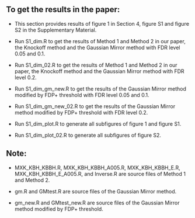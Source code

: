 
## To get the results in the paper:

* This section provides results of figure 1 in Section 4, figure S1 and figure S2 in the Supplementary Material.

* Run S1_dim.R to get the results of Method 1 and Method 2 in our paper, the Knockoff method and the Gaussian Mirror method with FDR level 0.05 and 0.1.

* Run S1_dim_02.R to get the results of Method 1 and Method 2 in our paper, the Knockoff method and the Gaussian Mirror method with FDR level 0.2.

* Run S1_dim_gm_new.R to get the results of the Gaussian Mirror method modified by FDP+ threshold with FDR level 0.05 and 0.1.

* Run S1_dim_gm_new_02.R to get the results of the Gaussian Mirror method modified by FDP+ threshold with FDR level 0.2.

* Run S1_dim_plot.R to generate all subfigures of figure 1 and figure S1.

* Run S1_dim_plot_02.R to generate all subfigures of figure S2.

## Note:

* MXK_KBH_KBBH.R, MXK_KBH_KBBH_A005.R, MXK_KBH_KBBH_E.R, MXK_KBH_KBBH_E_A005.R, and Inverse.R are source files of Method 1 and Method 2.

* gm.R and GMtest.R are source files of the Gaussian Mirror method.

* gm_new.R and GMtest_new.R are source files of the Gaussian Mirror method modified by FDP+ threshold.
